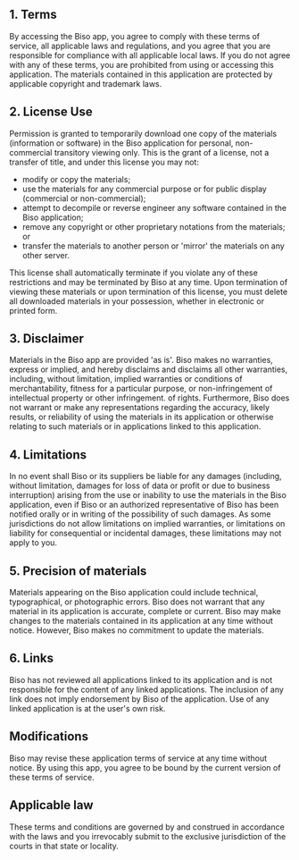 ## 1. Terms
By accessing the Biso app, you agree to comply with these terms of service, all applicable laws and regulations, and you agree that you are responsible for compliance with all applicable local laws. If you do not agree with any of these terms, you are prohibited from using or accessing this application. The materials contained in this application are protected by applicable copyright and trademark laws.

## 2. License Use
Permission is granted to temporarily download one copy of the materials (information or software) in the Biso application for personal, non-commercial transitory viewing only. This is the grant of a license, not a transfer of title, and under this license you may not:

 - modify or copy the materials;
 - use the materials for any commercial purpose or for public display (commercial or non-commercial);
 - attempt to decompile or reverse engineer any software contained in the Biso application;
 - remove any copyright or other proprietary notations from the materials; or
 - transfer the materials to another person or 'mirror' the materials on any other server.

This license shall automatically terminate if you violate any of these restrictions and may be terminated by Biso at any time. Upon termination of viewing these materials or upon termination of this license, you must delete all downloaded materials in your possession, whether in electronic or printed form.

## 3. Disclaimer
Materials in the Biso app are provided 'as is'. Biso makes no warranties, express or implied, and hereby disclaims and disclaims all other warranties, including, without limitation, implied warranties or conditions of merchantability, fitness for a particular purpose, or non-infringement of intellectual property or other infringement. of rights.
Furthermore, Biso does not warrant or make any representations regarding the accuracy, likely results, or reliability of using the materials in its application or otherwise relating to such materials or in applications linked to this application.

## 4. Limitations
In no event shall Biso or its suppliers be liable for any damages (including, without limitation, damages for loss of data or profit or due to business interruption) arising from the use or inability to use the materials in the Biso application, even if Biso or an authorized representative of Biso has been notified orally or in writing of the possibility of such damages. As some jurisdictions do not allow limitations on implied warranties, or limitations on liability for consequential or incidental damages, these limitations may not apply to you.

## 5. Precision of materials
Materials appearing on the Biso application could include technical, typographical, or photographic errors. Biso does not warrant that any material in its application is accurate, complete or current. Biso may make changes to the materials contained in its application at any time without notice. However, Biso makes no commitment to update the materials.

## 6. Links
Biso has not reviewed all applications linked to its application and is not responsible for the content of any linked applications. The inclusion of any link does not imply endorsement by Biso of the application. Use of any linked application is at the user's own risk.
 
## Modifications
Biso may revise these application terms of service at any time without notice. By using this app, you agree to be bound by the current version of these terms of service.

## Applicable law
These terms and conditions are governed by and construed in accordance with the laws and you irrevocably submit to the exclusive jurisdiction of the courts in that state or locality.